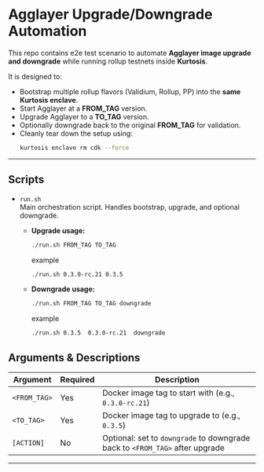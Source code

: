 # Agglayer Upgrade/Downgrade Automation

This repo contains e2e test scenario  to automate **Agglayer image upgrade and downgrade** while running rollup testnets inside **Kurtosis**.

It is designed to:

- Bootstrap multiple rollup flavors (Validium, Rollup, PP) into the **same Kurtosis enclave**.
- Start Agglayer at a **FROM_TAG** version.
- Upgrade Agglayer to a **TO_TAG** version.
- Optionally downgrade back to the original **FROM_TAG** for validation.
- Cleanly tear down the setup using:
  ```bash
  kurtosis enclave rm cdk --force

---

##  Scripts

- `run.sh`  
  Main orchestration script. Handles bootstrap, upgrade, and optional downgrade.  
  - **Upgrade usage:**  
    ```bash
    ./run.sh FROM_TAG TO_TAG
    ```

    example

    ```bash
    ./run.sh 0.3.0-rc.21 0.3.5
    ```

  - **Downgrade usage:**  
    ```bash
    ./run.sh FROM_TAG TO_TAG downgrade
    ```
    example

    ```bash
    ./run.sh 0.3.5  0.3.0-rc.21  downgrade
    ```
##  Arguments & Descriptions

| Argument               | Required | Description |
|------------------------|----------|-------------|
| `<FROM_TAG>`           |    Yes   | Docker image tag to start with (e.g., `0.3.0-rc.21`)|
| `<TO_TAG>`             |    Yes   | Docker image tag to upgrade to (e.g., `0.3.5`)|
| `[ACTION]`             |     No   | Optional: set to `downgrade` to  downgrade back to `<FROM_TAG>` after upgrade |

---



